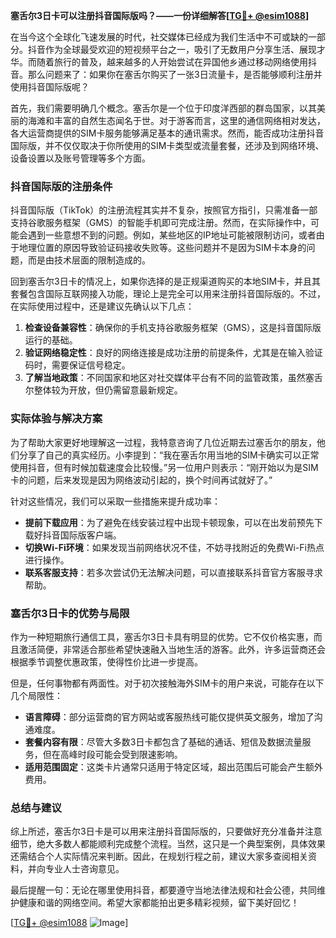 **塞舌尔3日卡可以注册抖音国际版吗？——一份详细解答[[TG💪+ @esim1088](https://t.me/s/esim1088)]**

在当今这个全球化飞速发展的时代，社交媒体已经成为我们生活中不可或缺的一部分。抖音作为全球最受欢迎的短视频平台之一，吸引了无数用户分享生活、展现才华。而随着旅行的普及，越来越多的人开始尝试在异国他乡通过移动网络使用抖音。那么问题来了：如果你在塞舌尔购买了一张3日流量卡，是否能够顺利注册并使用抖音国际版呢？

首先，我们需要明确几个概念。塞舌尔是一个位于印度洋西部的群岛国家，以其美丽的海滩和丰富的自然生态闻名于世。对于游客而言，这里的通信网络相对发达，各大运营商提供的SIM卡服务能够满足基本的通讯需求。然而，能否成功注册抖音国际版，并不仅仅取决于你所使用的SIM卡类型或流量套餐，还涉及到网络环境、设备设置以及账号管理等多个方面。

### 抖音国际版的注册条件

抖音国际版（TikTok）的注册流程其实并不复杂，按照官方指引，只需准备一部支持谷歌服务框架（GMS）的智能手机即可完成注册。然而，在实际操作中，可能会遇到一些意想不到的问题。例如，某些地区的IP地址可能被限制访问，或者由于地理位置的原因导致验证码接收失败等。这些问题并不是因为SIM卡本身的问题，而是由技术层面的限制造成的。

回到塞舌尔3日卡的情况上，如果你选择的是正规渠道购买的本地SIM卡，并且其套餐包含国际互联网接入功能，理论上是完全可以用来注册抖音国际版的。不过，在实际使用过程中，还是建议先确认以下几点：

1. **检查设备兼容性**：确保你的手机支持谷歌服务框架（GMS），这是抖音国际版运行的基础。
2. **验证网络稳定性**：良好的网络连接是成功注册的前提条件，尤其是在输入验证码时，需要保证信号稳定。
3. **了解当地政策**：不同国家和地区对社交媒体平台有不同的监管政策，虽然塞舌尔整体较为开放，但仍需留意最新规定。

### 实际体验与解决方案

为了帮助大家更好地理解这一过程，我特意咨询了几位近期去过塞舌尔的朋友，他们分享了自己的真实经历。小李提到：“我在塞舌尔用当地的SIM卡确实可以正常使用抖音，但有时候加载速度会比较慢。”另一位用户则表示：“刚开始以为是SIM卡的问题，后来发现是因为网络波动引起的，换个时间再试就好了。”

针对这些情况，我们可以采取一些措施来提升成功率：

- **提前下载应用**：为了避免在线安装过程中出现卡顿现象，可以在出发前预先下载好抖音国际版客户端。
- **切换Wi-Fi环境**：如果发现当前网络状况不佳，不妨寻找附近的免费Wi-Fi热点进行操作。
- **联系客服支持**：若多次尝试仍无法解决问题，可以直接联系抖音官方客服寻求帮助。

### 塞舌尔3日卡的优势与局限

作为一种短期旅行通信工具，塞舌尔3日卡具有明显的优势。它不仅价格实惠，而且激活简便，非常适合那些希望快速融入当地生活的游客。此外，许多运营商还会根据季节调整优惠政策，使得性价比进一步提高。

但是，任何事物都有两面性。对于初次接触海外SIM卡的用户来说，可能存在以下几个局限性：

- **语言障碍**：部分运营商的官方网站或客服热线可能仅提供英文服务，增加了沟通难度。
- **套餐内容有限**：尽管大多数3日卡都包含了基础的通话、短信及数据流量服务，但在高峰时段可能会受到限速影响。
- **适用范围固定**：这类卡片通常只适用于特定区域，超出范围后可能会产生额外费用。

### 总结与建议

综上所述，塞舌尔3日卡是可以用来注册抖音国际版的，只要做好充分准备并注意细节，绝大多数人都能顺利完成整个流程。当然，这只是一个典型案例，具体效果还需结合个人实际情况来判断。因此，在规划行程之前，建议大家多查阅相关资料，并向专业人士咨询意见。

最后提醒一句：无论在哪里使用抖音，都要遵守当地法律法规和社会公德，共同维护健康和谐的网络空间。希望大家都能拍出更多精彩视频，留下美好回忆！

[[TG💪+ @esim1088](https://t.me/s/esim1088) ![Image](https://i.postimg.cc/4NQfJmqS/Snipaste-2025-05-13-00-14-12.png)]